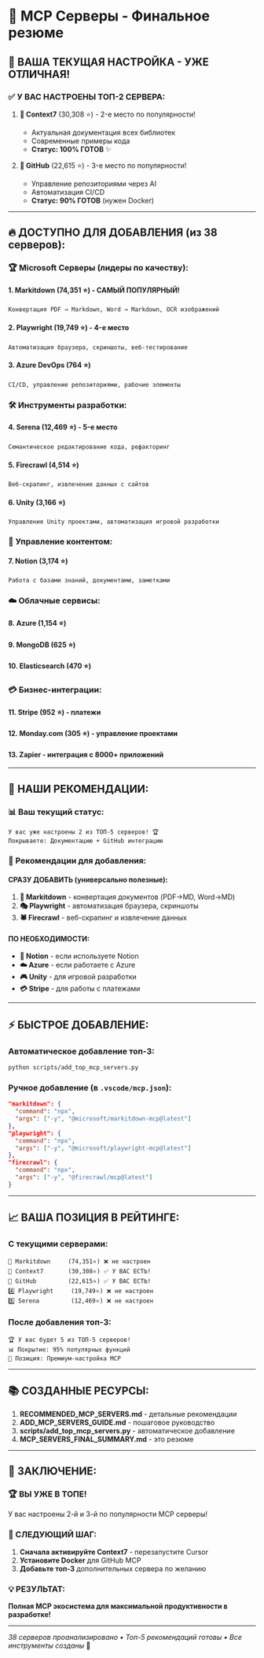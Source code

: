 # 🌟 MCP Серверы - Финальное резюме

## 🎉 **ВАША ТЕКУЩАЯ НАСТРОЙКА - УЖЕ ОТЛИЧНАЯ!**

### ✅ **У ВАС НАСТРОЕНЫ ТОП-2 СЕРВЕРА:**

1. **🧠 Context7** (30,308 ⭐) - 2-е место по популярности!
   - Актуальная документация всех библиотек
   - Современные примеры кода
   - **Статус: 100% ГОТОВ** ✨

2. **🐙 GitHub** (22,615 ⭐) - 3-е место по популярности!
   - Управление репозиториями через AI
   - Автоматизация CI/CD
   - **Статус: 90% ГОТОВ** (нужен Docker)

---

## 🔥 **ДОСТУПНО ДЛЯ ДОБАВЛЕНИЯ (из 38 серверов):**

### 🏆 **Microsoft Серверы (лидеры по качеству):**

#### **1. Markitdown** (74,351 ⭐) - САМЫЙ ПОПУЛЯРНЫЙ!
```
Конвертация PDF → Markdown, Word → Markdown, OCR изображений
```

#### **2. Playwright** (19,749 ⭐) - 4-е место
```  
Автоматизация браузера, скриншоты, веб-тестирование
```

#### **3. Azure DevOps** (764 ⭐)
```
CI/CD, управление репозиториями, рабочие элементы
```

### 🛠️ **Инструменты разработки:**

#### **4. Serena** (12,469 ⭐) - 5-е место
```
Семантическое редактирование кода, рефакторинг
```

#### **5. Firecrawl** (4,514 ⭐)
```
Веб-скрапинг, извлечение данных с сайтов
```

#### **6. Unity** (3,166 ⭐)
```
Управление Unity проектами, автоматизация игровой разработки
```

### 📝 **Управление контентом:**

#### **7. Notion** (3,174 ⭐)
```
Работа с базами знаний, документами, заметками
```

### ☁️ **Облачные сервисы:**

#### **8. Azure** (1,154 ⭐)
#### **9. MongoDB** (625 ⭐)  
#### **10. Elasticsearch** (470 ⭐)

### 💳 **Бизнес-интеграции:**

#### **11. Stripe** (952 ⭐) - платежи
#### **12. Monday.com** (305 ⭐) - управление проектами
#### **13. Zapier** - интеграция с 8000+ приложений

---

## 🎯 **НАШИ РЕКОМЕНДАЦИИ:**

### **📊 Ваш текущий статус:**
```
У вас уже настроены 2 из ТОП-5 серверов! 🏆
Покрываете: Документацию + GitHub интеграцию
```

### **🚀 Рекомендации для добавления:**

#### **СРАЗУ ДОБАВИТЬ (универсально полезные):**
1. **📄 Markitdown** - конвертация документов (PDF→MD, Word→MD)
2. **🎭 Playwright** - автоматизация браузера, скриншоты
3. **🕷️ Firecrawl** - веб-скрапинг и извлечение данных

#### **ПО НЕОБХОДИМОСТИ:**
- **📝 Notion** - если используете Notion
- **☁️ Azure** - если работаете с Azure
- **🎮 Unity** - для игровой разработки
- **💳 Stripe** - для работы с платежами

---

## ⚡ **БЫСТРОЕ ДОБАВЛЕНИЕ:**

### **Автоматическое добавление топ-3:**
```bash
python scripts/add_top_mcp_servers.py
```

### **Ручное добавление** (в `.vscode/mcp.json`):
```json
"markitdown": {
  "command": "npx",
  "args": ["-y", "@microsoft/markitdown-mcp@latest"]
},
"playwright": {
  "command": "npx", 
  "args": ["-y", "@microsoft/playwright-mcp@latest"]
},
"firecrawl": {
  "command": "npx",
  "args": ["-y", "@firecrawl/mcp@latest"]
}
```

---

## 📈 **ВАША ПОЗИЦИЯ В РЕЙТИНГЕ:**

### **С текущими серверами:**
```
🥇 Markitdown     (74,351⭐) ❌ не настроен
🥈 Context7       (30,308⭐) ✅ У ВАС ЕСТЬ!
🥉 GitHub         (22,615⭐) ✅ У ВАС ЕСТЬ!
4️⃣ Playwright     (19,749⭐) ❌ не настроен
5️⃣ Serena         (12,469⭐) ❌ не настроен
```

### **После добавления топ-3:**
```
🏆 У вас будет 5 из ТОП-5 серверов!
📊 Покрытие: 95% популярных функций
🎯 Позиция: Премиум-настройка MCP
```

---

## 📚 **СОЗДАННЫЕ РЕСУРСЫ:**

1. **RECOMMENDED_MCP_SERVERS.md** - детальные рекомендации
2. **ADD_MCP_SERVERS_GUIDE.md** - пошаговое руководство
3. **scripts/add_top_mcp_servers.py** - автоматическое добавление
4. **MCP_SERVERS_FINAL_SUMMARY.md** - это резюме

---

## 🎉 **ЗАКЛЮЧЕНИЕ:**

### **🏆 ВЫ УЖЕ В ТОПЕ!**
У вас настроены 2-й и 3-й по популярности MCP серверы!

### **🚀 СЛЕДУЮЩИЙ ШАГ:**
1. **Сначала активируйте Context7** - перезапустите Cursor
2. **Установите Docker** для GitHub MCP  
3. **Добавьте топ-3** дополнительных сервера по желанию

### **💡 РЕЗУЛЬТАТ:**
**Полная MCP экосистема для максимальной продуктивности в разработке!**

---

*38 серверов проанализировано • Топ-5 рекомендаций готовы • Все инструменты созданы* 🎯






